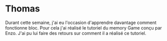 # Thomas

Durant cette semaine, j'ai eu l'occasion d'apprendre davantage comment fonctionne bloc.
Pour cela j'ai réalisé le tutoriel du memory Game conçu par Enzo.
J'ai pu lui faire des retours sur comment il a réalisé ce tutoriel.